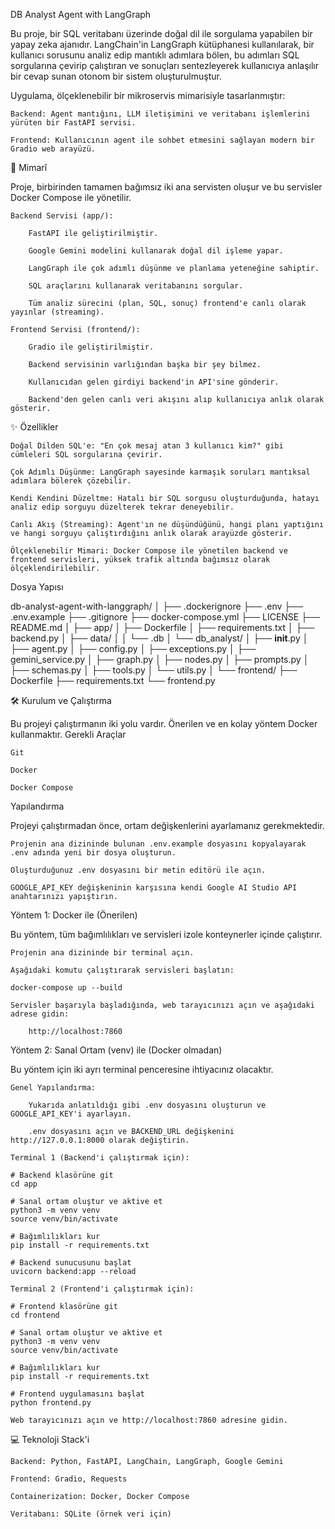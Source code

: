 DB Analyst Agent with LangGraph

Bu proje, bir SQL veritabanı üzerinde doğal dil ile sorgulama yapabilen bir yapay zeka ajanıdır. LangChain'in LangGraph kütüphanesi kullanılarak, bir kullanıcı sorusunu analiz edip mantıklı adımlara bölen, bu adımları SQL sorgularına çevirip çalıştıran ve sonuçları sentezleyerek kullanıcıya anlaşılır bir cevap sunan otonom bir sistem oluşturulmuştur.

Uygulama, ölçeklenebilir bir mikroservis mimarisiyle tasarlanmıştır:

    Backend: Agent mantığını, LLM iletişimini ve veritabanı işlemlerini yürüten bir FastAPI servisi.

    Frontend: Kullanıcının agent ile sohbet etmesini sağlayan modern bir Gradio web arayüzü.

🚀 Mimarî

Proje, birbirinden tamamen bağımsız iki ana servisten oluşur ve bu servisler Docker Compose ile yönetilir.

    Backend Servisi (app/):

        FastAPI ile geliştirilmiştir.

        Google Gemini modelini kullanarak doğal dil işleme yapar.

        LangGraph ile çok adımlı düşünme ve planlama yeteneğine sahiptir.

        SQL araçlarını kullanarak veritabanını sorgular.

        Tüm analiz sürecini (plan, SQL, sonuç) frontend'e canlı olarak yayınlar (streaming).

    Frontend Servisi (frontend/):

        Gradio ile geliştirilmiştir.

        Backend servisinin varlığından başka bir şey bilmez.

        Kullanıcıdan gelen girdiyi backend'in API'sine gönderir.

        Backend'den gelen canlı veri akışını alıp kullanıcıya anlık olarak gösterir.

✨ Özellikler

    Doğal Dilden SQL'e: "En çok mesaj atan 3 kullanıcı kim?" gibi cümleleri SQL sorgularına çevirir.

    Çok Adımlı Düşünme: LangGraph sayesinde karmaşık soruları mantıksal adımlara bölerek çözebilir.

    Kendi Kendini Düzeltme: Hatalı bir SQL sorgusu oluşturduğunda, hatayı analiz edip sorguyu düzelterek tekrar deneyebilir.

    Canlı Akış (Streaming): Agent'ın ne düşündüğünü, hangi planı yaptığını ve hangi sorguyu çalıştırdığını anlık olarak arayüzde gösterir.

    Ölçeklenebilir Mimari: Docker Compose ile yönetilen backend ve frontend servisleri, yüksek trafik altında bağımsız olarak ölçeklendirilebilir.


Dosya Yapısı

db-analyst-agent-with-langgraph/
│
├── .dockerignore
├── .env
├── .env.example
├── .gitignore
├── docker-compose.yml
├── LICENSE
├── README.md
│
├── app/
│   ├── Dockerfile
│   ├── requirements.txt
│   ├── backend.py
│   ├── data/
│   │   └── .db
│   └── db_analyst/
│       ├── __init__.py
│       ├── agent.py
│       ├── config.py
│       ├── exceptions.py
│       ├── gemini_service.py
│       ├── graph.py
│       ├── nodes.py
│       ├── prompts.py
│       ├── schemas.py
│       ├── tools.py
│       └── utils.py
│
└── frontend/
    ├── Dockerfile
    ├── requirements.txt
    └── frontend.py


🛠️ Kurulum ve Çalıştırma

Bu projeyi çalıştırmanın iki yolu vardır. Önerilen ve en kolay yöntem Docker kullanmaktır.
Gerekli Araçlar

    Git

    Docker

    Docker Compose

Yapılandırma

Projeyi çalıştırmadan önce, ortam değişkenlerini ayarlamanız gerekmektedir.

    Projenin ana dizininde bulunan .env.example dosyasını kopyalayarak .env adında yeni bir dosya oluşturun.

    Oluşturduğunuz .env dosyasını bir metin editörü ile açın.

    GOOGLE_API_KEY değişkeninin karşısına kendi Google AI Studio API anahtarınızı yapıştırın.

Yöntem 1: Docker ile (Önerilen)

Bu yöntem, tüm bağımlılıkları ve servisleri izole konteynerler içinde çalıştırır.

    Projenin ana dizininde bir terminal açın.

    Aşağıdaki komutu çalıştırarak servisleri başlatın:

    docker-compose up --build

    Servisler başarıyla başladığında, web tarayıcınızı açın ve aşağıdaki adrese gidin:

        http://localhost:7860

Yöntem 2: Sanal Ortam (venv) ile (Docker olmadan)

Bu yöntem için iki ayrı terminal penceresine ihtiyacınız olacaktır.

    Genel Yapılandırma:

        Yukarıda anlatıldığı gibi .env dosyasını oluşturun ve GOOGLE_API_KEY'i ayarlayın.

        .env dosyasını açın ve BACKEND_URL değişkenini http://127.0.0.1:8000 olarak değiştirin.

    Terminal 1 (Backend'i çalıştırmak için):

    # Backend klasörüne git
    cd app

    # Sanal ortam oluştur ve aktive et
    python3 -m venv venv
    source venv/bin/activate

    # Bağımlılıkları kur
    pip install -r requirements.txt

    # Backend sunucusunu başlat
    uvicorn backend:app --reload

    Terminal 2 (Frontend'i çalıştırmak için):

    # Frontend klasörüne git
    cd frontend

    # Sanal ortam oluştur ve aktive et
    python3 -m venv venv
    source venv/bin/activate

    # Bağımlılıkları kur
    pip install -r requirements.txt

    # Frontend uygulamasını başlat
    python frontend.py

    Web tarayıcınızı açın ve http://localhost:7860 adresine gidin.

💻 Teknoloji Stack'i

    Backend: Python, FastAPI, LangChain, LangGraph, Google Gemini

    Frontend: Gradio, Requests

    Containerization: Docker, Docker Compose

    Veritabanı: SQLite (örnek veri için)
